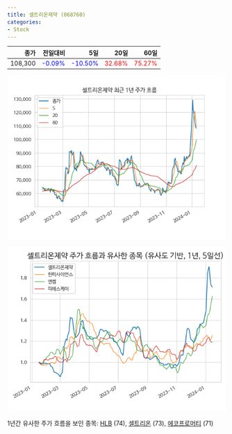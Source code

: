 ```yaml
---
title: 셀트리온제약 (068760)
categories:
- Stock
---
```


|종가|전일대비|5일|20일|60일|
|---:|-------:|--:|---:|---:|
|108,300|<span style="color: blue">-0.09%</span>|<span style="color: blue">-10.50%</span>|<span style="color: red">32.68%</span>|<span style="color: red">75.27%</span>|


<!-- more -->

![068760](/assets/images/stock/068760.png)

![068760](/assets/images/stock/068760_sim.png)

1년간 유사한 주가 흐름을 보인 종목:
[HLB](/stock/028300/) (74),
[셀트리온](/stock/068270/) (73),
[에코프로머티](/stock/450080/) (71)